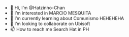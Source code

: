 - 👋 Hi, I’m @Hatzinho-Chan
- 👀 I’m interested in MARCIO MESQUITA
- 🌱 I’m currently learning about Comunismo HEHEHEHA
- 💞️ I’m looking to collaborate on Ubisoft
- 📫 How to reach me Search Hat in PH

<!---
Hatzinho-Chan/Hatzinho-Chan is a ✨ special ✨ repository because its `README.md` (this file) appears on your GitHub profile.
You can click the Preview link to take a look at your changes.
--->
